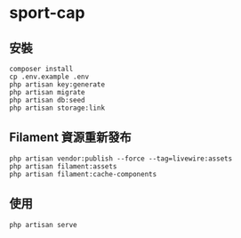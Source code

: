 # sport-cap

## 安裝

```
composer install
cp .env.example .env
php artisan key:generate
php artisan migrate
php artisan db:seed
php artisan storage:link
```

## Filament 資源重新發布

```
php artisan vendor:publish --force --tag=livewire:assets
php artisan filament:assets
php artisan filament:cache-components
```

## 使用

```
php artisan serve
```

